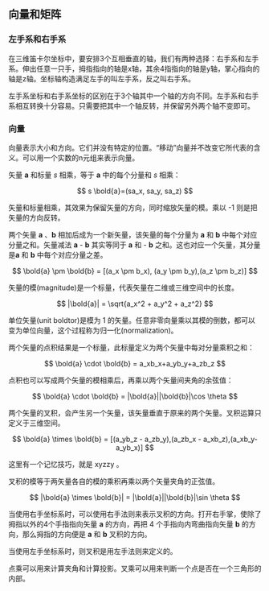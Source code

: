 ## 向量和矩阵

### 左手系和右手系

在三维笛卡尔坐标中，要安排3个互相垂直的轴，我们有两种选择：右手系和左手系。伸出任意一只手，拇指指向的轴是x轴，其余4指指向的轴是y轴，掌心指向的轴是z轴。坐标轴构造满足左手的叫左手系，反之叫右手系。

左手系坐标和右手系坐标的区别在于3个轴其中一个轴的方向不同。左手系和右手系相互转换十分容易。只需要把其中一个轴反转，并保留另外两个轴不变即可。

### 向量

向量表示大小和方向。它们并没有特定的位置。“移动”向量并不改变它所代表的含义。可以用一个实数的n元组来表示向量。

矢量 **a** 和标量 *s* 相乘，等于 **a** 中的每个分量和 *s* 相乘：

$$
s \bold{a}=(sa_x, sa_y, sa_z)
$$

矢量和标量相乘，其效果为保留矢量的方向，同时缩放矢量的模。乘以 -1 则是把矢量的方向反转。

两个矢量 **a** 、**b** 相加后成为一个新矢量，该矢量的每个分量为 **a** 和 **b** 中每个对应分量之和。矢量减法 **a** - **b** 其实等同于 **a** 和 - **b** 之和。这也对应一个矢量，其分量是**a** 和 **b** 中每个对应分量之差。

$$
\bold{a} \pm \bold{b} = [(a_x \pm b_x), (a_y \pm b_y),(a_z \pm b_z)]
$$

矢量的模(magnitude)是一个标量，代表矢量在二维或三维空间中的长度。

$$
|\bold{a}| = \sqrt{a_x^2 + a_y^2 + a_z^2} 
$$

单位矢量(unit boldtor)是模为 1 的矢量。任意非零向量乘以其模的倒数，都可以变为单位向量，这个过程称为归一化(normalization)。

两个矢量的点积结果是一个标量，此标量定义为两个矢量中每对分量乘积之和：

$$
\bold{a} \cdot \bold{b} = a_xb_x+a_yb_y+a_zb_z
$$

点积也可以写成两个矢量的模相乘后，再乘以两个矢量间夹角的余弦值：

$$
\bold{a} \cdot \bold{b} = |\bold{a}||\bold{b}|\cos \theta
$$

两个矢量的叉积，会产生另一个矢量，该矢量垂直于原来的两个矢量。叉积运算只定义于三维空间。

$$
\bold{a} \times \bold{b} = [(a_yb_z - a_zb_y),(a_zb_x - a_xb_z),(a_xb_y-a_yb_x)]
$$

这里有一个记忆技巧，就是 xyzzy 。

叉积的模等于两矢量各自的模的乘积再乘以两个矢量夹角的正弦值。

$$
|\bold{a} \times \bold{b}| = |\bold{a}||\bold{b}|\sin \theta
$$

当使用右手坐标系时，可以使用右手法则来表示叉积的方向。打开右手掌，使除了拇指以外的4个手指指向矢量 **a** 的方向，再把 4 个手指向内弯曲指向矢量 **b** 的方向，那么拇指的方向便是 **a** 和 **b** 叉积的方向。

当使用左手坐标系时，则叉积是用左手法则来定义的。

点乘可以用来计算夹角和计算投影。叉乘可以用来判断一个点是否在一个三角形的内部。



